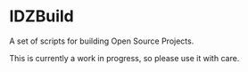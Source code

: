 IDZBuild
========

A set of scripts for building Open Source Projects.

This is currently a work in progress, so please use it with care.
